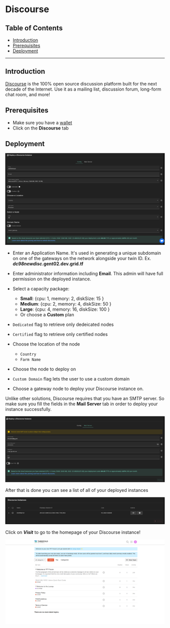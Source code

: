 <h1> Discourse </h1>

<h2>Table of Contents </h2>

- [Introduction](#introduction)
- [Prerequisites](#prerequisites)
- [Deployment](#deployment)

***

## Introduction

[Discourse](https://www.discourse.org/) is the 100% open source discussion platform built for the next decade of the Internet. Use it as a mailing list, discussion forum, long-form chat room, and more!

## Prerequisites

- Make sure you have a [wallet](./wallet_connector.md)
- Click on the **Discourse** tab

## Deployment

![ ](./img/discourse1.png)

- Enter an Application Name. It's used in generating a unique subdomain on one of the gateways on the network alongside your twin ID. Ex. ***dc98newdisc*.gent02.dev.grid.tf**

- Enter administrator information including **Email**. This admin will have full permission on the deployed instance.
- Select a capacity package:
    - **Small**: {cpu: 1, memory: 2, diskSize: 15 }
    - **Medium**: {cpu: 2, memory: 4, diskSize: 50 }
    - **Large**: {cpu: 4, memory: 16, diskSize: 100 }
    - Or choose a **Custom** plan

- `Dedicated` flag to retrieve only dedeicated nodes 
- `Certified` flag to retrieve only certified nodes 
- Choose the location of the node
   - `Country`
   - `Farm Name`
- Choose the node to deploy on 
- `Custom Domain` flag lets the user to use a custom domain
- Choose a gateway node to deploy your Discourse instance on.

Unlike other solutions, Discourse requires that you have an SMTP server. So make sure you fill the fields in the **Mail Server** tab in order to deploy your instance successfully.

![ ](./img/discourse4.png)

After that is done you can see a list of all of your deployed instances

![ ](./img/discourse5.png)

Click on ***Visit*** to go to the homepage of your Discourse instance! 

![ ](./img/discourse6.png)
